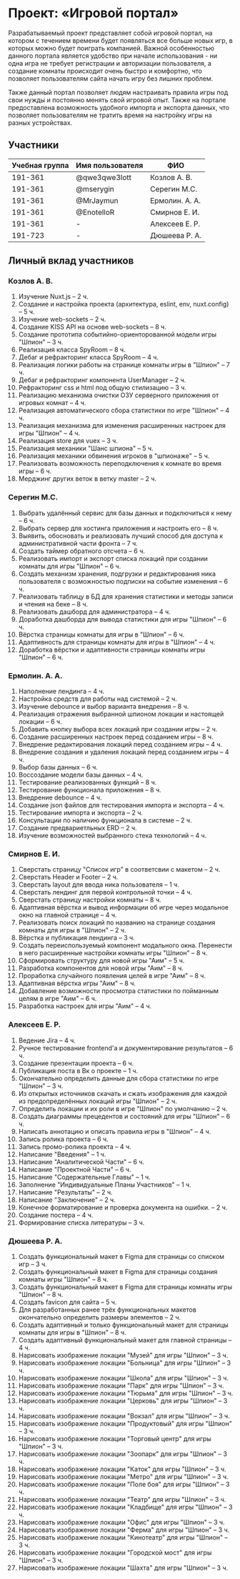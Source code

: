 # Проект: «Игровой портал»

Разрабатываемый проект представляет собой игровой портал, на котором с течением времени будет появляться все больше новых игр, в которых можно будет поиграть компанией. Важной особенностью данного портала является удобство при начале использования - ни одна игра не требует регистрации и авторизации пользователя, а создание комнаты происходит очень быстро и комфортно, что позволяет пользователям сайта начать игру без лишних проблем.

Также данный портал позволяет людям настраивать правила игры под свои нужды и постоянно менять свой игровой опыт. Также на портале предоставлена возможность удобного импорта и экспорта данных, что позволяет пользователям не тратить время на настройку игры на разных устройствах.

## Участники

| Учебная группа | Имя пользователя | ФИО                      |
|----------------|------------------|--------------------------|
| 191-361        | @qwe3qwe3lott    | Козлов А. В.             |
| 191-361        | @mserygin        | Серегин М.С.             |
| 191-361        | @MrJaymun        | Ермолин. А. А.           |
| 191-361        | @EnotelloR       | Смирнов Е. И.            |
| 191-361        | -                | Алексеев Е. Р.           |
| 191-723        | -                | Дюшеева Р. А.            |

## Личный вклад участников

### Козлов А. В.

1.	Изучение Nuxt.js – 2 ч.
2.	Создание и настройка проекта (архитектура, eslint, env, nuxt.config) – 5 ч.
3.	Изучение web-sockets – 2 ч.
4.	Создание KISS API на основе web-sockets – 8 ч.
5.	Создание прототипа событийно-ориенторованной модели игры "Шпион" – 3 ч.
6.	Реализация класса SpyRoom – 8 ч.
7.	Дебаг и рефракторинг класса SpyRoom – 4 ч.
8.	Реализация логики работы на странице комнаты игры в "Шпион" – 7 ч.
9.	Дебаг и рефракторинг компонента UserManager – 2 ч.
10.	Рефракторинг css и html под общую стилизацию – 3 ч.
11.	Реализацию механизма очистки ОЗУ серверного приложения от игровых комнат – 4 ч.
12.	Реализация автоматического сбора статистики по игре "Шпион" – 4 ч.
13.	Реализация механизма для изменения расширенных настроек для игры "Шпион" – 4 ч.
14.	Реализация store для vuex – 3 ч.
15.	Реализация механики "Шанс шпиона" – 5 ч.
16.	Реализация механики обвинения игроков в "шпионаже" – 5 ч.
17.	Реализовать возможность переподключения к комнате во время игры – 6 ч.
18.	Мерджинг других веток в ветку master – 2 ч.


### Серегин М.С.

1.	Выбрать удалённый сервис для базы данных и подключиться к нему – 6 ч.
2.	Выбрать сервер для хостинга приложения и настроить его – 8 ч.
3.	Выявить, обосновать и реализовать лучший способ для доступа к административной части фронта – 7 ч.
4.	Создать таймер обратного отсчета – 6 ч.
5.	Реализовать импорт и экспорт списка локаций при создании комнаты для игры "Шпион" – 6 ч.
6.	Создать механизм хранения, подгрузки и редактирования ника пользователя с возможностью подписки на событие изменения – 6 ч.
7.	Реализовать таблицу в БД для хранения статистики и методы записи и чтения на беке – 8 ч.
8.	Реализовать дашборд для администратора – 4 ч.
9.	Доработка дашборда для вывода статистики для игры "Шпион" – 6 ч.
10.	Вёрстка страницы комнаты для игры в "Шпион" – 6 ч.
11.	Адаптивность для страницы комнаты для игры в "Шпион" – 4 ч.
12.	Доработка вёрстки и адаптивности страницы комнаты игры "Шпион" – 6 ч.

### Ермолин. А. А.

1.	Наполнение лендинга – 4 ч.
2.	Настройка средств для работы над системой – 2 ч.
3.	Изучение debounce и выбор варианта внедрения – 8 ч.
4.	Реализация отражения выбранной шпионом локации и настоящей локации – 6 ч.
5.	Добавить кнопку выбора всех локаций при создании игры – 2 ч.
6.	Создание расширенных настроек перед созданием игры – 8 ч.
7.	Внедрение редактирования локаций перед созданием игры – 4 ч.
8.	Внедрение создания и удаления локаций перед созданием игры – 4 ч.
9.	Выбор базы данных – 6 ч.
10.	Воссоздание модели базы данных – 4 ч.
11.	Тестирование реализованных функций – 8 ч.
12.	Тестирование функционала приложения – 8 ч.
13.	Внедрение debounce – 4 ч.
14.	Создание json файлов для тестирования импорта и экспорта – 4 ч.
15.	Тестирование импорта и экспорта – 2 ч.
16.	Консультации по наличию функционала в системе – 2 ч.
17.	Создание предвариетльных ERD – 2 ч.
18.	Изучение возможностей выбранного стека технологий – 4 ч.

### Смирнов Е. И.

1.	Сверстать страницу "Список игр" в соответсвии с макетом – 2 ч.
2.	Сверстать Header и Footer – 2 ч.
3.	Сверстать layout для ввода ника пользователя – 1 ч.
4.	Сверстать лендинг для первой контрольной точки – 4 ч.
5.	Сверстать страницу настройки комнаты – 8 ч.
6.	Адаптивная вёрстка и вывод информации об игре через модальное окно на главной странице – 4 ч.
7.	Реализовать поиск локаций по названию на странице создания комнаты для игры в "Шпион" – 2 ч.
8.	Вёрстка и публикация лендинга – 3 ч.
9.	Создать переиспользуемый компонент модального окна. Перенести в него расширенные настройки комнаты игры "Шпион" – 8 ч.
10.	Сформировать структуру для новой игры "Аим" – 5 ч.
11.	Разработка компонентов для новой игры "Аим" – 8 ч.
12.	Проработка случайного появления целей в игре "Аим" – 8 ч.
13.	Адаптивная вёрстка игры "Аим" – 8 ч.
14.	Добавление возможности просмотра статистики по пойманным целям в игре "Аим" – 6 ч.
15.	Разработка настроек для игры "Аим" – 4 ч.

### Алексеев Е. Р.

1.	Ведение Jira – 4 ч.
2.	Ручное тестирование frontend'а и документирование результатов – 6 ч.
3.	Создание презентации проекта – 6 ч.
4.	Публикация поста в Вк о проекте – 1 ч.
5.	Окончательно определить данные для сбора статистики по игре "Шпион" – 3 ч.
6.	Из открытых источников скачать и сжать изображения для каждой из предопределённых локаций игры "Шпион" – 2 ч.
7.	Определить локации и их роли в игре "Шпион" по умолчанию – 2 ч.
8.	Создать диаграммы прецедентов и состояний для игры "Шпион" – 6 ч.
9.	Написать аннотацию и описать правила игры в "Шпион" – 4 ч.
10.	Запись ролика проекта – 6 ч.
11.	Запись промо-ролика проекта – 4 ч.
12.	Написание "Введения" – 1 ч.
13.	Написание "Аналитической Части" – 6 ч.
14.	Написание "Проектной Части" – 6 ч.
15.	Написание "Содержательные Главы" – 1 ч.
16.	Заполнение "Индивидуальные Планы Участников" – 1 ч.
17.	Написание "Результаты" – 2 ч.
18.	Написание "Заключение" – 2 ч.
19.	Конечное форматирование и проверка документа на ошибки. – 2 ч.
20.	Создание постера – 4 ч.
21.	Формирование списка литературы – 3 ч.


### Дюшеева Р. А.

1.	Создать функциональный макет в Figma для страницы со списком игр – 3 ч.
2.	Создать функциональный макет в Figma для страницы создания комнаты игры "Шпион" – 8 ч.
3.	Создать функциональный макет в Figma для страницы комнаты игры "Шпион" – 8 ч.
4.	Создать favicon для сайта – 5 ч.
5.	Для разработанных ранее трёх функциональных макетов окончательно определить размеры элементов – 2 ч.
6.	Создать адаптивный и только функциональный макет для страницы комнаты для игры в "Шпион" – 8 ч.
7.	Создать адаптивный функциональный макет для главной страницы – 4 ч.
8.	Нарисовать изображение локации "Музей" для игры "Шпион" – 3 ч.
9.	Нарисовать изображение локации "Больница" для игры "Шпион" – 3 ч.
10.	Нарисовать изображение локации "Школа" для игры "Шпион" – 3 ч.
11.	Нарисовать изображение локации "Парк" для игры "Шпион" – 3 ч.
12.	Нарисовать изображение локации "Тюрьма" для игры "Шпион" – 3 ч.
13.	Нарисовать изображение локации "Церковь" для игры "Шпион" – 3 ч.
14.	Нарисовать изображение локации "Вокзал" для игры "Шпион" – 3 ч.
15.	Нарисовать изображение локации "Продуктовый" для игры "Шпион" – 3 ч.
16.	Нарисовать изображение локации "Торговый центр" для игры "Шпион" – 3 ч.
17.	Нарисовать изображение локации "Зоопарк" для игры "Шпион" – 3 ч.
18.	Нарисовать изображение локации "Каток" для игры "Шпион" – 3 ч.
19.	Нарисовать изображение локации "Метро" для игры "Шпион" – 3 ч.
20.	Нарисовать изображение локации "Поле боя" для игры "Шпион" – 3 ч.
21.	Нарисовать изображение локации "Театр" для игры "Шпион" – 3 ч.
22.	Нарисовать изображение локации "Кладбище" для игры "Шпион" – 3 ч.
23.	Нарисовать изображение локации "Офис" для игры "Шпион" – 3 ч.
24.	Нарисовать изображение локации "Ферма" для игры "Шпион" – 3 ч.
25.	Нарисовать изображение локации "Кинотеатр" для игры "Шпион" – 3 ч.
26.	Нарисовать изображение локации "Городской мост" для игры "Шпион" – 3 ч.
27.	Нарисовать изображение локации "Шахта" для игры "Шпион" – 3 ч.
